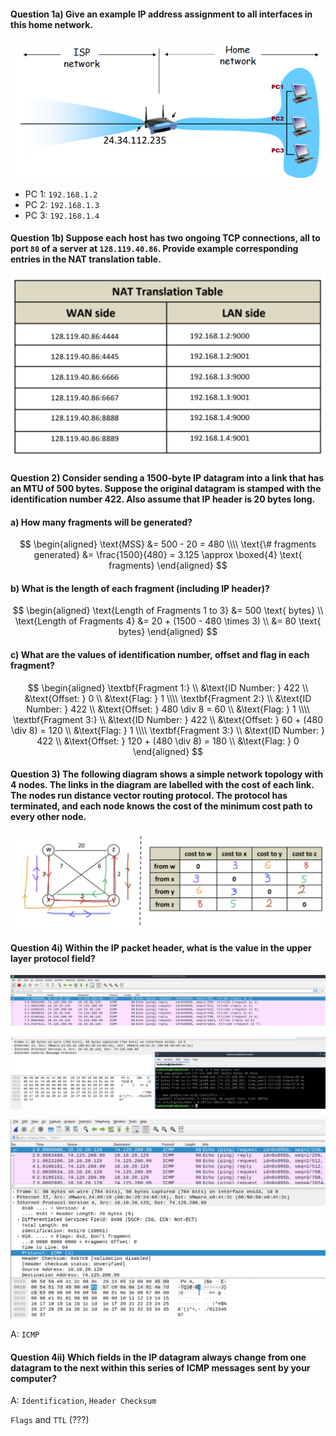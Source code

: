 #### Question 1a) Give an example IP address assignment to all interfaces in this home network.
![tut6-q1](../assets/tut6-q1.png)

- PC 1: `192.168.1.2`
- PC 2: `192.168.1.3`
- PC 3: `192.168.1.4`

#### Question 1b) Suppose each host has two ongoing TCP connections, all to port `80` of a server at `128.119.40.86`. Provide example corresponding entries in the NAT translation table.
![tut6-q1b](../assets/tut6-q1b-NAT-table.png)
#### Question 2) Consider sending a 1500-byte IP datagram into a link that has an MTU of 500 bytes. Suppose the original datagram is stamped with the identification number 422. Also assume that IP header is 20 bytes long.

#### a) How many fragments will be generated?
$$
\begin{aligned}
\text{MSS} &= 500 - 20 = 480 \\\\
\text{\# fragments generated} &= \frac{1500}{480} = 3.125 \approx \boxed{4} \text{ fragments}
\end{aligned}
$$
#### b) What is the length of each fragment (including IP header)?
$$
\begin{aligned}
\text{Length of Fragments 1 to 3} &= 500 \text{ bytes} \\
\text{Length of Fragments 4} &= 20 + (1500 - 480 \times 3) \\
&= 80 \text{ bytes}
\end{aligned}
$$
#### c) What are the values of identification number, offset and flag in each fragment?
$$
\begin{aligned}
\textbf{Fragment 1:} \\
&\text{ID Number: } 422 \\
&\text{Offset: }  0 \\
&\text{Flag: } 1 \\\\
\textbf{Fragment 2:} \\
&\text{ID Number: } 422 \\
&\text{Offset: }  480 \div 8 = 60 \\
&\text{Flag: } 1 \\\\
\textbf{Fragment 3:} \\
&\text{ID Number: } 422 \\
&\text{Offset: }  60 + (480 \div 8) = 120 \\
&\text{Flag: } 1 \\\\
\textbf{Fragment 3:} \\
&\text{ID Number: } 422 \\
&\text{Offset: }  120 + (480 \div 8) = 180 \\
&\text{Flag: } 0
\end{aligned}
$$

#### Question 3) The following diagram shows a simple network topology with 4 nodes. The links in the diagram are labelled with the cost of each link. The nodes run distance vector routing protocol. The protocol has terminated, and each node knows the cost of the minimum cost path to every other node.
![tut6-q3](../assets/tut6-q3.png)

#### Question 4i) Within the IP packet header, what is the value in the upper layer protocol field?
![tut6-qn4](../assets/tut6-qn4.png)

![tut6-qn4i](../assets/tut6-qn4i.png)

A: `ICMP`
#### Question 4ii) Which fields in the IP datagram always change from one datagram to the next within this series of ICMP messages sent by your computer?
A: `Identification`, `Header Checksum`

`Flags` and `TTL` (???)